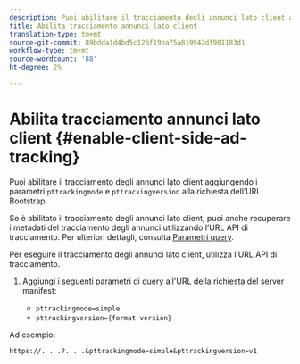 ```yaml
---
description: Puoi abilitare il tracciamento degli annunci lato client aggiungendo i parametri pttrackingmode e pttrackingversion alla richiesta dell'URL Bootstrap.
title: Abilita tracciamento annunci lato client
translation-type: tm+mt
source-git-commit: 89bdda1d4bd5c126f19ba75a819942df901183d1
workflow-type: tm+mt
source-wordcount: '88'
ht-degree: 2%

---
```



# Abilita tracciamento annunci lato client {#enable-client-side-ad-tracking}

Puoi abilitare il tracciamento degli annunci lato client aggiungendo i parametri `pttrackingmode` e `pttrackingversion` alla richiesta dell’URL Bootstrap.

Se è abilitato il tracciamento degli annunci lato client, puoi anche recuperare i metadati del tracciamento degli annunci utilizzando l’URL API di tracciamento. Per ulteriori dettagli, consulta [Parametri query](/help/primetime-ad-insertion/~old-msapi-topics/ms-at-effectiveness/notvsdk-csat-ms-interface.md).

Per eseguire il tracciamento degli annunci lato client, utilizza l’URL API di tracciamento.

1. Aggiungi i seguenti parametri di query all&#39;URL della richiesta del server manifest:

   * `pttrackingmode=simple`
   * `pttrackingversion={format version}`

Ad esempio:

```URL
https://. . .?. . .&pttrackingmode=simple&pttrackingversion=v1
```

